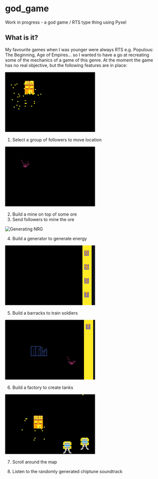 # god_game
 Work in progress - a god game / RTS type thing using Pyxel
 
 ## What is it?
 
 My favourite games when I was younger were always RTS e.g. Populous: The Beginning, Age of Empires... so I wanted to have a go at recreating some of the mechanics of a game of this genre. At the moment the game has no real objective, but the following features are in place:
 
 ![Moving followers](images/followers.gif)
 
 1. Select a group of followers to move location
 
 ![Mining some ore](images/mine.gif)
 
 2. Build a mine on top of some ore
 3. Send followers to mine the ore
 
 ![Generating NRG](images/generators.gif)
 
 4. Build a generator to generate energy 
 
 ![Soldiers](images/soldiers.gif)

 5. Build a barracks to train soldiers
 
 ![Tanks](images/tanks.gif)
 
 6. Build a factory to create tanks
 
 ![Scrollin'](images/scrolling.gif)
 
 7. Scroll around the map
 
 8. Listen to the randomly generated chiptune soundtrack
